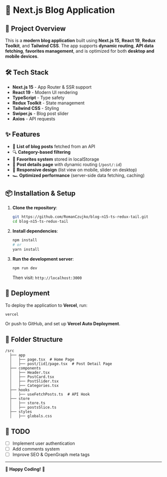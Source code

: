 # 📘 Next.js Blog Application

## 🚀 Project Overview
This is a **modern blog application** built using **Next.js 15**, **React 19**, **Redux Toolkit**, and **Tailwind CSS**. The app supports **dynamic routing**, **API data fetching**, **favorites management**, and is optimized for both **desktop and mobile devices**.

## 🛠 Tech Stack
- **Next.js 15** - App Router & SSR support
- **React 19** - Modern UI rendering
- **TypeScript** - Type safety
- **Redux Toolkit** - State management
- **Tailwind CSS** - Styling
- **Swiper.js** - Blog post slider
- **Axios** - API requests

## ✨ Features
- 📌 **List of blog posts** fetched from an API
- 🔍 **Category-based filtering**
- 💖 **Favorites system** stored in localStorage
- 📄 **Post details page** with dynamic routing (`/post/:id`)
- 📱 **Responsive design** (list view on mobile, slider on desktop)
- 🏎 **Optimized performance** (server-side data fetching, caching)

## 📦 Installation & Setup
1. **Clone the repository**:
   ```sh
   git https://github.com/RomanCzujko/blog-n15-ts-redux-tail.git
   cd blog-n15-ts-redux-tail
   ```
2. **Install dependencies**:
   ```sh
   npm install
   # or
   yarn install
   ```
3. **Run the development server**:
   ```sh
   npm run dev
   ```
   Then visit: `http://localhost:3000`

## 🚀 Deployment
To deploy the application to **Vercel**, run:
```sh
vercel
```
Or push to GitHub, and set up **Vercel Auto Deployment**.

## 📂 Folder Structure
```
/src
  ├── app
  │   ├── page.tsx  # Home Page
  │   ├── post/[id]/page.tsx  # Post Detail Page
  ├── components
  │   ├── Header.tsx
  │   ├── PostCard.tsx
  │   ├── PostSlider.tsx
  │   ├── Categories.tsx
  ├── hooks
  │   ├── useFetchPosts.ts  # API Hook
  ├── store
  │   ├── store.ts
  │   ├── postsSlice.ts
  ├── styles
  │   ├── globals.css
```

## 📌 TODO
- [ ] Implement user authentication
- [ ] Add comments system
- [ ] Improve SEO & OpenGraph meta tags

---
🎉 **Happy Coding!** 🚀

